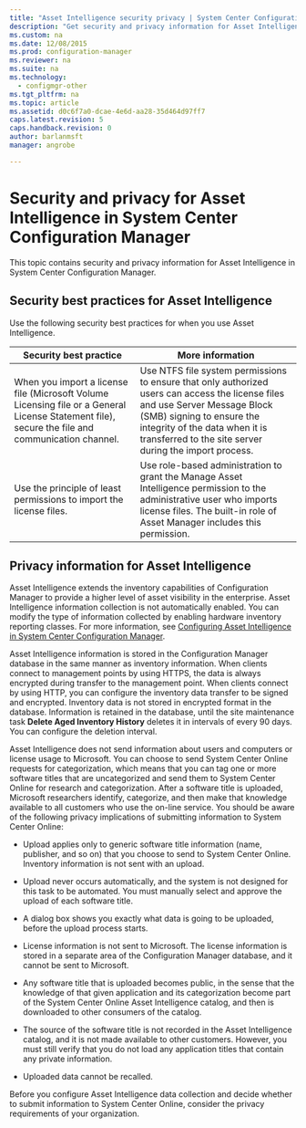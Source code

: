 ```yaml
---
title: "Asset Intelligence security privacy | System Center Configuration Manager"
description: "Get security and privacy information for Asset Intelligence in System Center Configuration Manager."
ms.custom: na
ms.date: 12/08/2015
ms.prod: configuration-manager
ms.reviewer: na
ms.suite: na
ms.technology:
  - configmgr-other
ms.tgt_pltfrm: na
ms.topic: article
ms.assetid: d0c6f7a0-dcae-4e6d-aa28-35d464d97ff7
caps.latest.revision: 5
caps.handback.revision: 0
author: barlanmsftmanager: angrobe

---
```

# Security and privacy for Asset Intelligence in System Center Configuration Manager
This topic contains security and privacy information for Asset Intelligence in System Center Configuration Manager.  

##  <a name="BKMK_Security_AI"></a> Security best practices for Asset Intelligence  
 Use the following security best practices for when you use Asset Intelligence.  

|Security best practice|More information|  
|----------------------------|----------------------|  
|When you import a license file (Microsoft Volume Licensing file or a General License Statement file), secure the file and communication channel.|Use NTFS file system permissions to ensure that only authorized users can access the license files and use Server Message Block (SMB) signing to ensure the integrity of the data when it is transferred to the site server during the import process.|  
|Use the principle of least permissions to import the license files.|Use role-based administration to grant the Manage Asset Intelligence permission to the administrative user who imports license files. The built-in role of Asset Manager includes this permission.|  

##  <a name="BKMK_Privacy_HardwareInventory"></a> Privacy information for Asset Intelligence  
 Asset Intelligence extends the inventory capabilities of Configuration Manager to provide a higher level of asset visibility in the enterprise. Asset Intelligence information collection is not automatically enabled. You can modify the type of information collected by enabling hardware inventory reporting classes. For more information, see [Configuring Asset Intelligence in System Center Configuration Manager](../../../../core/clients/manage/asset-intelligence/configuring-asset-intelligence.md).  

 Asset Intelligence information is stored in the Configuration Manager database in the same manner as inventory information. When clients connect to management points by using HTTPS, the data is always encrypted during transfer to the management point. When clients connect by using HTTP, you can configure the inventory data transfer to be signed and encrypted. Inventory data is not stored in encrypted format in the database. Information is retained in the database, until the site maintenance task **Delete Aged Inventory History** deletes it in intervals of every 90 days. You can configure the deletion interval.  

 Asset Intelligence does not send information about users and computers or license usage to Microsoft. You can choose to send System Center Online requests for categorization, which means that you can tag one or more software titles that are uncategorized and send them to System Center Online for research and categorization. After a software title is uploaded, Microsoft researchers identify, categorize, and then make that knowledge available to all customers who use the on-line service. You should be aware of the following privacy implications of submitting information to System Center Online:  

-   Upload applies only to generic software title information (name, publisher, and so on) that you choose to send to System Center Online. Inventory information is not sent with an upload.  

-   Upload never occurs automatically, and the system is not designed for this task to be automated. You must manually select and approve the upload of each software title.  

-   A dialog box shows you exactly what data is going to be uploaded, before the upload process starts.  

-   License information is not sent to Microsoft. The license information is stored in a separate area of the Configuration Manager database, and it cannot be sent to Microsoft.  

-   Any software title that is uploaded becomes public, in the sense that the knowledge of that given application and its categorization become part of the System Center Online Asset Intelligence catalog, and then is downloaded to other consumers of the catalog.  

-   The source of the software title is not recorded in the Asset Intelligence catalog, and it is not made available to other customers. However, you must still verify that you do not load any application titles that contain any private information.  

-   Uploaded data cannot be recalled.  

 Before you configure Asset Intelligence data collection and decide whether to submit information to System Center Online, consider the privacy requirements of your organization.  
